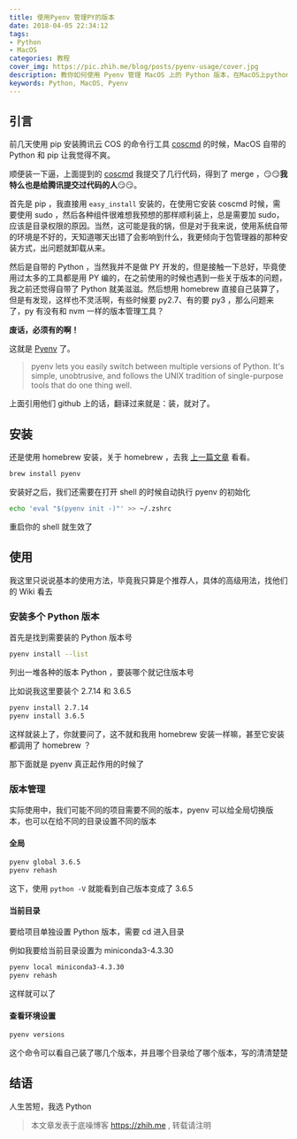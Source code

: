 ```yaml
---
title: 使用Pyenv 管理PY的版本
date: 2018-04-05 22:34:12
tags: 
- Python
- MacOS
categories: 教程
cover_img: https://pic.zhih.me/blog/posts/pyenv-usage/cover.jpg
description: 教你如何使用 Pyenv 管理 MacOS 上的 Python 版本，在MacOS上python多版本共存，互不干扰、相互独立，一个命令切换
keywords: Python, MacOS, Pyenv
---
```


## 引言

前几天使用 pip 安装腾讯云 COS 的命令行工具 [coscmd](https://github.com/tencentyun/coscmd) 的时候，MacOS 自带的 Python 和 pip 让我觉得不爽。

顺便装一下逼，上面提到的 [coscmd](https://github.com/tencentyun/coscmd) 我提交了几行代码，得到了 merge ，😏😏**我特么也是给腾讯提交过代码的人**😏😏。

首先是 pip ，我直接用 `easy_install` 安装的，在使用它安装 coscmd 时候，需要使用 sudo ，然后各种组件很难想我预想的那样顺利装上，总是需要加 sudo，应该是目录权限的原因。当然，这可能是我的锅，但是对于我来说，使用系统自带的环境是不好的，天知道哪天出错了会影响到什么，我更倾向于包管理器的那种安装方式，出问题就卸载从来。

然后是自带的 Python ，当然我并不是做 PY 开发的，但是接触一下总好，毕竟使用过太多的工具都是用 PY 编的，在之前使用的时候也遇到一些关于版本的问题，我之前还觉得自带了 Python 就美滋滋。然后想用 homebrew 直接自己装算了，但是有发现，这样也不灵活啊，有些时候要 py2.7、有的要 py3 ，那么问题来了，py 有没有和 nvm 一样的版本管理工具？

**废话，必须有的啊！**

这就是 [Pyenv](https://github.com/pyenv/pyenv) 了。

>pyenv lets you easily switch between multiple versions of Python. It's simple, unobtrusive, and follows the UNIX tradition of single-purpose tools that do one thing well.

上面引用他们 github 上的话，翻译过来就是：装，就对了。

## 安装

还是使用 homebrew 安装，关于 homebrew ，去我 [上一篇文章](https://zhih.me/make-macos-better/) 看看。

```bash
brew install pyenv
```

安装好之后，我们还需要在打开 shell 的时候自动执行 pyenv 的初始化

```bash
echo 'eval "$(pyenv init -)"' >> ~/.zshrc
```

重启你的 shell 就生效了

## 使用

我这里只说说基本的使用方法，毕竟我只算是个推荐人，具体的高级用法，找他们的 Wiki 看去

### 安装多个 Python 版本

首先是找到需要装的 Python 版本号

```bash
pyenv install --list
```

列出一堆各种的版本 Python ，要装哪个就记住版本号

比如说我这里要装个 2.7.14 和 3.6.5

```bash
pyenv install 2.7.14
pyenv install 3.6.5
```

这样就装上了，你就要问了，这不就和我用 homebrew 安装一样嘛，甚至它安装都调用了 homebrew ？

那下面就是 pyenv 真正起作用的时候了

### 版本管理

实际使用中，我们可能不同的项目需要不同的版本，pyenv 可以给全局切换版本，也可以在给不同的目录设置不同的版本

#### 全局

```bash
pyenv global 3.6.5
pyenv rehash
```

这下，使用 `python -V` 就能看到自己版本变成了 3.6.5

#### 当前目录

要给项目单独设置 Python 版本，需要 cd 进入目录

例如我要给当前目录设置为 miniconda3-4.3.30

```bash
pyenv local miniconda3-4.3.30
pyenv rehash
```

这样就可以了

#### 查看环境设置

```bash
pyenv versions
```

这个命令可以看自己装了哪几个版本，并且哪个目录给了哪个版本，写的清清楚楚

## 结语

人生苦短，我选 Python

>本文章发表于底噪博客 https://zhih.me , 转载请注明
